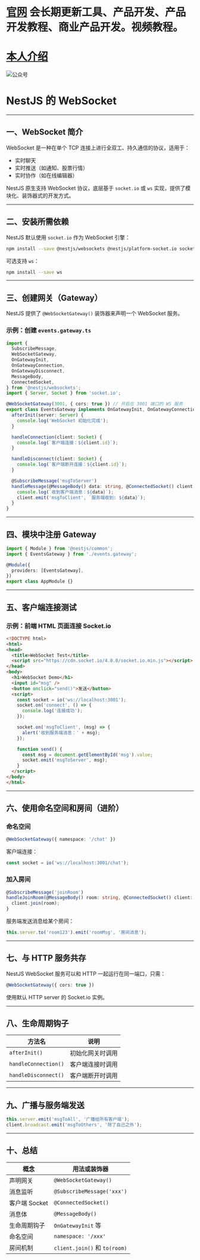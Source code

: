 # [官网](securitytech.cc) 会长期更新工具、产品开发、产品开发教程、商业产品开发。视频教程。

# [本人介绍](http://securitytech.cc/about)

![公众号](https://github.com/haidragon/haidragon/blob/main/gzh.png)

 
#  NestJS 的 WebSocket

---

## 一、WebSocket 简介

WebSocket 是一种在单个 TCP 连接上进行全双工、持久通信的协议，适用于：

* 实时聊天
* 实时推送（如通知、股票行情）
* 实时协作（如在线编辑器）

NestJS 原生支持 WebSocket 协议，底层基于 `socket.io` 或 `ws` 实现，提供了模块化、装饰器式的开发方式。

---

## 二、安装所需依赖

NestJS 默认使用 `socket.io` 作为 WebSocket 引擎：

```bash
npm install --save @nestjs/websockets @nestjs/platform-socket.io socket.io
```

可选支持 `ws`：

```bash
npm install --save ws
```

---

## 三、创建网关（Gateway）

NestJS 提供了 `@WebSocketGateway()` 装饰器来声明一个 WebSocket 服务。

### 示例：创建 `events.gateway.ts`

```ts
import {
  SubscribeMessage,
  WebSocketGateway,
  OnGatewayInit,
  OnGatewayConnection,
  OnGatewayDisconnect,
  MessageBody,
  ConnectedSocket,
} from '@nestjs/websockets';
import { Server, Socket } from 'socket.io';

@WebSocketGateway(3001, { cors: true }) // 开启在 3001 端口的 WS 服务
export class EventsGateway implements OnGatewayInit, OnGatewayConnection, OnGatewayDisconnect {
  afterInit(server: Server) {
    console.log('WebSocket 初始化完成');
  }

  handleConnection(client: Socket) {
    console.log(`客户端连接：${client.id}`);
  }

  handleDisconnect(client: Socket) {
    console.log(`客户端断开连接：${client.id}`);
  }

  @SubscribeMessage('msgToServer')
  handleMessage(@MessageBody() data: string, @ConnectedSocket() client: Socket): void {
    console.log(`收到客户端消息：${data}`);
    client.emit('msgToClient', `服务端收到: ${data}`);
  }
}
```

---

## 四、模块中注册 Gateway

```ts
import { Module } from '@nestjs/common';
import { EventsGateway } from './events.gateway';

@Module({
  providers: [EventsGateway],
})
export class AppModule {}
```

---

## 五、客户端连接测试

### 示例：前端 HTML 页面连接 Socket.io

```html
<!DOCTYPE html>
<html>
<head>
  <title>WebSocket Test</title>
  <script src="https://cdn.socket.io/4.0.0/socket.io.min.js"></script>
</head>
<body>
  <h1>WebSocket Demo</h1>
  <input id="msg" />
  <button onclick="send()">发送</button>
  <script>
    const socket = io('ws://localhost:3001');
    socket.on('connect', () => {
      console.log('连接成功');
    });

    socket.on('msgToClient', (msg) => {
      alert('收到服务端消息：' + msg);
    });

    function send() {
      const msg = document.getElementById('msg').value;
      socket.emit('msgToServer', msg);
    }
  </script>
</body>
</html>
```

---

## 六、使用命名空间和房间（进阶）

### 命名空间

```ts
@WebSocketGateway({ namespace: '/chat' })
```

客户端连接：

```js
const socket = io('ws://localhost:3001/chat');
```

### 加入房间

```ts
@SubscribeMessage('joinRoom')
handleJoinRoom(@MessageBody() room: string, @ConnectedSocket() client: Socket) {
  client.join(room);
}
```

服务端发送消息给某个房间：

```ts
this.server.to('room123').emit('roomMsg', '房间消息');
```

---

## 七、与 HTTP 服务共存

NestJS WebSocket 服务可以和 HTTP 一起运行在同一端口，只需：

```ts
@WebSocketGateway({ cors: true })
```

使用默认 HTTP server 的 Socket.io 实例。

---

## 八、生命周期钩子

| 方法名                  | 说明       |
| -------------------- | -------- |
| `afterInit()`        | 初始化网关时调用 |
| `handleConnection()` | 客户端连接时调用 |
| `handleDisconnect()` | 客户端断开时调用 |

---

## 九、广播与服务端发送

```ts
this.server.emit('msgToAll', '广播给所有客户端');
client.broadcast.emit('msgToOthers', '除了自己之外');
```

---

## 十、总结

| 概念         | 用法或装饰器                       |
| ---------- | ---------------------------- |
| 声明网关       | `@WebSocketGateway()`        |
| 消息监听       | `@SubscribeMessage('xxx')`   |
| 客户端 Socket | `@ConnectedSocket()`         |
| 消息体        | `@MessageBody()`             |
| 生命周期钩子     | `OnGatewayInit` 等            |
| 命名空间       | `namespace: '/xxx'`          |
| 房间机制       | `client.join()` 和 `to(room)` |

 
